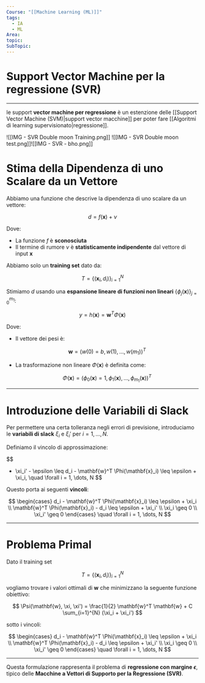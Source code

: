 ```yaml
---
Course: "[[Machine Learning (ML)]]"
tags:
  - IA
  - ML
Area: 
topic: 
SubTopic:
---
```

# Support Vector Machine per la regressione (SVR)
---
le support **vector machine per  regressione** è un estenzione delle [[Support Vector Machine (SVM)|support vector macchine]] per poter fare [[Algoritmi di learning supervisionato|regressione]].




![[IMG - SVR  Double moon Training.png]]
![[IMG - SVR Double moon test.png]]![[IMG - SVR - bho.png]]


# Stima della Dipendenza di uno Scalare da un Vettore  

Abbiamo una funzione che descrive la dipendenza di uno scalare da un vettore:  

$$
d = f(\mathbf{x}) + \nu
$$  

Dove:
- La funzione $f$ è **sconosciuta**  
- Il termine di rumore $\nu$ è **statisticamente indipendente** dal vettore di input $\mathbf{x}$  

Abbiamo solo un **training set** dato da:  

$$
T = \{ (\mathbf{x}_i, d_i) \}_{i=1}^{N}
$$  

Stimiamo $d$ usando una **espansione lineare di funzioni non lineari** $\{\phi_j(\mathbf{x})\}_{j=0}^{m_1}$:  

$$
y = h(\mathbf{x}) = \mathbf{w}^T \Phi(\mathbf{x})
$$  

Dove:
- Il vettore dei pesi è:  

  $$
  \mathbf{w} = (w(0) = b, w(1), \dots, w(m_1))^T
  $$

- La trasformazione non lineare $\Phi(\mathbf{x})$ è definita come:

  $$
  \Phi(\mathbf{x}) = (\phi_0(\mathbf{x}) = 1, \phi_1(\mathbf{x}), \dots, \phi_{m_1}(\mathbf{x}))^T
  $$

---

# Introduzione delle Variabili di Slack  

Per permettere una certa tolleranza negli errori di previsione, introduciamo le **variabili di slack** $\xi_i$ e $\xi_i'$ per $i = 1, \dots, N$.  

Definiamo il vincolo di approssimazione:  

$$
- \xi_i' - \epsilon \leq d_i - \mathbf{w}^T \Phi(\mathbf{x}_i) \leq \epsilon + \xi_i, \quad \forall i = 1, \dots, N
$$  

Questo porta ai seguenti **vincoli**:  

$$
\begin{cases}
    d_i - \mathbf{w}^T \Phi(\mathbf{x}_i) \leq \epsilon + \xi_i \\
    \mathbf{w}^T \Phi(\mathbf{x}_i) - d_i \leq \epsilon + \xi_i' \\
    \xi_i \geq 0 \\
    \xi_i' \geq 0
\end{cases}
\quad \forall i = 1, \dots, N
$$  

---

# Problema Primal  

Dato il training set  

$$
T = \{(\mathbf{x}_i, d_i)\}_{i=1}^{N}
$$  

vogliamo trovare i valori ottimali di $\mathbf{w}$ che minimizzano la seguente funzione obiettivo:  

$$
\Psi(\mathbf{w}, \xi, \xi') = \frac{1}{2} \mathbf{w}^T \mathbf{w} + C \sum_{i=1}^{N} (\xi_i + \xi_i')
$$  

sotto i vincoli:

$$
\begin{cases}
    d_i - \mathbf{w}^T \Phi(\mathbf{x}_i) \leq \epsilon + \xi_i \\
    \mathbf{w}^T \Phi(\mathbf{x}_i) - d_i \leq \epsilon + \xi_i' \\
    \xi_i \geq 0 \\
    \xi_i' \geq 0
\end{cases}
\quad \forall i = 1, \dots, N
$$  

---

Questa formulazione rappresenta il problema di **regressione con margine $\epsilon$**, tipico delle **Macchine a Vettori di Supporto per la Regressione (SVR)**.
